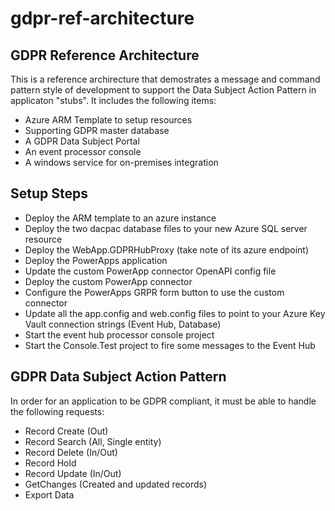 # gdpr-ref-architecture
## GDPR Reference Architecture

This is a reference archirecture that demostrates a message and command pattern style of development to support the Data Subject Action Pattern in applicaton "stubs".  It includes the following items:

- Azure ARM Template to setup resources
- Supporting GDPR master database
- A GDPR Data Subject Portal
- An event processor console
- A windows service for on-premises integration

## Setup Steps

- Deploy the ARM template to an azure instance
- Deploy the two dacpac database files to your new Azure SQL server resource
- Deploy the WebApp.GDPRHubProxy (take note of its azure endpoint)
- Deploy the PowerApps application
- Update the custom PowerApp connector OpenAPI config file
- Deploy the custom PowerApp connector
- Configure the PowerApps GRPR form button to use the custom connector
- Update all the app.config and web.config files to point to your Azure Key Vault connection strings (Event Hub, Database)
- Start the event hub processor console project
- Start the Console.Test project to fire some messages to the Event Hub

## GDPR Data Subject Action Pattern

In order for an application to be GDPR compliant, it must be able to handle the following requests:

- Record Create (Out)
- Record Search (All, Single entity)
- Record Delete (In/Out)
- Record Hold
- Record Update (In/Out)
- GetChanges (Created and updated records)
- Export Data

